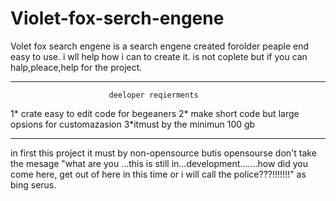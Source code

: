 # Violet-fox-serch-engene
Volet fox search engene is a search engene created forolder peaple end easy to use.
i wll help how i can to create it.
is not coplete but if you can halp,pleace,help for the project.

----------------------------------------------------------------------------------

                          deeloper reqierments

  1* crate easy to edit code for begeaners
  2* make short code but large opsions for customazasion
  3*itmust by the minimun 100 gb

  ---------------------------------------------------------------------------------

  in first this project it must by non-opensource butis opensourse
  don't take the mesage "what are you ...this is still in...development.......how did you come here, get out of here in this time or i will call the police???!!!!!!!" as bing serus.
  
